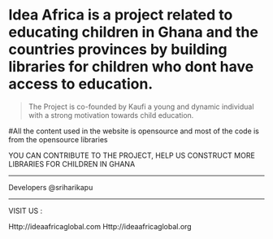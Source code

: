 # Idea Africa is a project related to educating children in Ghana and the countries provinces by building libraries for children who dont have access to education.

> The Project is co-founded by Kaufi a young and dynamic individual with a strong motivation towards child education.

#All the content used in the website is opensource and most of the code is from the opensource libraries

YOU CAN CONTRIBUTE TO THE PROJECT, HELP US CONSTRUCT MORE LIBRARIES FOR CHILDREN IN GHANA 

---
Developers
@sriharikapu

---
VISIT US :

Http://ideaafricaglobal.com
Http://ideaafricaglobal.org
